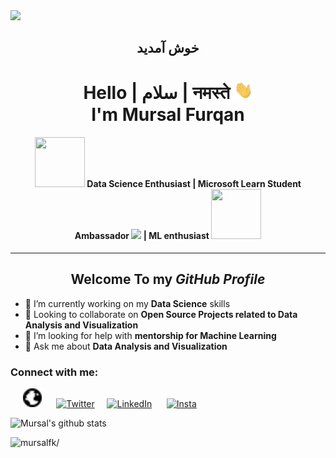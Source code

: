 <a href="https://sourcerer.io/mursalfk" target="_blank">
<img src="https://sourcerer.io/icons/logo-bright.svg">
</a>

<!-- [![HitCount](http://hits.dwyl.com/mursalfk/mursalfk.svg)](http://hits.dwyl.com/mursalfk/mursalfk) -->
<div  align="center"><h2   align="center">
خوش آمدید
 </h2></div>
<div  align="center">
 <!--
 <p align="center"> <img src="https://octodex.github.com/images/vinyltocat.png" height="80px" width="80px">  <img src="https://octodex.github.com/images/Robotocat.png" height="80px" width="80px"> -->
 
<h1 align="center">Hello | سلام | नमस्ते <img src="https://raw.githubusercontent.com/ABSphreak/ABSphreak/master/gifs/Hi.gif" width="30px"><br> I'm Mursal Furqan <br></h1>  
<h4 align="center"><img src="https://octodex.github.com/images/daftpunktocat-thomas.gif" height="80px" width="80px"> Data Science Enthusiast | Microsoft Learn Student Ambassador <img src ="https://media0.giphy.com/media/M8u539G98rIxYpHnTW/source.gif" width="20px"> | ML enthusiast <img src="https://octodex.github.com/images/daftpunktocat-guy.gif" height="80px" width="80px"></h4>
 <hr>
    <h2 align="center">Welcome To my <i><b> GitHub Profile </b></i></h2>
</div>

- 🔭 I’m currently working on my **Data Science** skills
- 👯 Looking to collaborate on **Open Source Projects related to Data Analysis and Visualization**
- 🤔 I’m looking for help with **mentorship for Machine Learning**
- 💬 Ask me about **Data Analysis and Visualization**
<!-- - 👩‍💻 My **skills** are 👇 -->
<h3>Connect with me:</h3>

&nbsp;&nbsp;&nbsp;&nbsp;  <a href="https://mursalfurqan.com" target="_blank"><img src="https://raw.githubusercontent.com/iconic/open-iconic/master/svg/globe.svg" height=30px width=30px alt="Web"></a>  &nbsp;&nbsp;&nbsp;&nbsp; <a href="https://twitter.com/mursalfurqan" target="_blank"><img src="https://camo.githubusercontent.com/eacc870029bca30353239d9d629076ba4c18de75/68747470733a2f2f63646e2e6a7364656c6976722e6e65742f6e706d2f73696d706c652d69636f6e734076332f69636f6e732f747769747465722e737667" height=30px width=30px alt="Twitter"></a>&nbsp;&nbsp;&nbsp;&nbsp;  <a href="https://www.linkedin.com/in/mursalfurqan/" target="_blank"><img src="https://camo.githubusercontent.com/b65faae8871ebbdb99790f2644ea7f3c89800b0c/68747470733a2f2f63646e2e6a7364656c6976722e6e65742f6e706d2f73696d706c652d69636f6e734076332f69636f6e732f6c696e6b6564696e2e737667" height=30px width=30px alt="LinkedIn"></a>  &nbsp;&nbsp;&nbsp;&nbsp; <a href="https://www.instagram.com/mursalfk/" target="_blank"><img src="https://camo.githubusercontent.com/8ea1156d8ac160172cbef7a54a19bad16a73ebe4/68747470733a2f2f63646e2e6a7364656c6976722e6e65742f6e706d2f73696d706c652d69636f6e734076332f69636f6e732f696e7374616772616d2e737667" height=30px width=30px alt="Insta"></a>


<!--
- 📫 Reach me at: <br>
<div  align="center">

<a href="https://www.linkedin.com/in/mursalfurqan/" target="_blank"><img src="https://img.shields.io/badge/LinkedIn-%230077B5.svg?&style=flat-square&logo=linkedin&logoColor=white" alt="LinkedIn"></a>
<a href="https://www.instagram.com/mursalfk" target="_blank"><img src="https://img.shields.io/badge/Instagram-%23E4405F.svg?&style=flat-square&logo=instagram&logoColor=white" alt="Instagram"></a>
<a href="https://www.facebook.com/mursal.furqan" target="_blank"><img src="https://img.shields.io/badge/Facebook-%231877F2.svg?&style=flat-square&logo=facebook&logoColor=white" alt="Facebook"></a> 
<a href="https://dev.to/mursalfk" target="_blank"><img src="https://img.shields.io/badge/DEV-%230A0A0A.svg?&style=flat-square&logo=DEV.to&logoColor=white" alt="DEV.to"></a>
-->

<!--
* [Email](mailto:mursalfurqan@gmail.com)
* [Youtube](https://www.youtube.com/channel/UCpe8Kkw3fXTF0J19ZIazf_Q?view_as=subscriber)
* [Facebook](www.faceb) hhh
* [LinkedIn](https://www.linkedin.com/in/mursalfurqan/)
* [Medium](https://medium.com/@mursalfurqan)
* [Dev.to](https://dev.to/mursalfk)
* [Visit my website](mursalfurqan.com)
-->
<!-- <hr> -->
<!-- ![Mursal's github stats](https://github-readme-stats.vercel.app/api?username=mursalfk&&show_icons=true&title_color=ffc857&icon_color=8ac926&text_color=daf7dc&bg_color=151515) -->

![Mursal's github stats](https://github-readme-stats.vercel.app/api?username=mursalfk&show_icons=true)

</div>
<img src=https://komarev.com/ghpvc/?username=mursalfk alt=mursalfk/>
